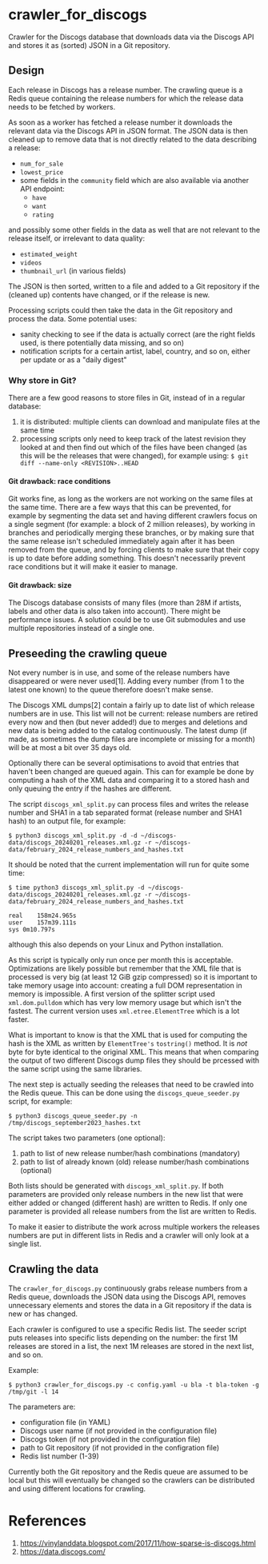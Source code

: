 # crawler_for_discogs

Crawler for the Discogs database that downloads data via the Discogs API and
stores it as (sorted) JSON in a Git repository.

## Design

Each release in Discogs has a release number. The crawling queue is a Redis
queue containing the release numbers for which the release data needs to be
fetched by workers.

As soon as a worker has fetched a release number it downloads the relevant
data via the Discogs API in JSON format. The JSON data is then cleaned up to
remove data that is not directly related to the data describing a release:

* `num_for_sale`
* `lowest_price`
* some fields in the `community` field which are also available via another
  API endpoint:
  * `have`
  * `want`
  * `rating`

and possibly some other fields in the data as well that are not relevant to
the release itself, or irrelevant to data quality:

* `estimated_weight`
* `videos`
* `thumbnail_url` (in various fields)

The JSON is then sorted, written to a file and added to a Git repository if the
(cleaned up) contents have changed, or if the release is new.

Processing scripts could then take the data in the Git repository and process
the data. Some potential uses:

* sanity checking to see if the data is actually correct (are the right fields
  used, is there potentially data missing, and so on)
* notification scripts for a certain artist, label, country, and so on, either
  per update or as a "daily digest"

### Why store in Git?

There are a few good reasons to store files in Git, instead of in a regular
database:

1. it is distributed: multiple clients can download and manipulate files at
   the same time
2. processing scripts only need to keep track of the latest revision they
   looked at and then find out which of the files have been changed (as this
   will be the releases that were changed), for example using:
   `$ git diff --name-only <REVISION>..HEAD`

#### Git drawback: race conditions

Git works fine, as long as the workers are not working on the same files at
the same time. There are a few ways that this can be prevented, for example by
segmenting the data set and having different crawlers focus on a single segment
(for example: a block of 2 million releases), by working in branches and
periodically merging these branches, or by making sure that the same release
isn't scheduled immediately again after it has been removed from the queue, and
by forcing clients to make sure that their copy is up to date before adding
something. This doesn't necessarily prevent race conditions but it will make
it easier to manage.

#### Git drawback: size

The Discogs database consists of many files (more than 28M if artists, labels
and other data is also taken into account). There might be performance issues.
A solution could be to use Git submodules and use multiple repositories instead
of a single one.

## Preseeding the crawling queue

Not every number is in use, and some of the release numbers have disappeared
or were never used[1]. Adding every number (from 1 to the latest one known) to
the queue therefore doesn't make sense.

The Discogs XML dumps[2] contain a fairly up to date list of which release
numbers are in use. This list will not be current: release numbers are retired
every now and then (but never added!) due to merges and deletions and new data
is being added to the catalog continuously. The latest dump (if made, as
sometimes the dump files are incomplete or missing for a month) will be at
most a bit over 35 days old.

Optionally there can be several optimisations to avoid that entries that
haven't been changed are queued again. This can for example be done by
computing a hash of the XML data and comparing it to a stored hash and only
queuing the entry if the hashes are different.

The script `discogs_xml_split.py` can process files and writes the release
number and SHA1 in a tab separated format (release number and SHA1 hash) to an
output file, for example:

```
$ python3 discogs_xml_split.py -d -d ~/discogs-data/discogs_20240201_releases.xml.gz -r ~/discogs-data/february_2024_release_numbers_and_hashes.txt
```

It should be noted that the current implementation will run for quite some
time:

```
$ time python3 discogs_xml_split.py -d ~/discogs-data/discogs_20240201_releases.xml.gz -r ~/discogs-data/february_2024_release_numbers_and_hashes.txt

real	158m24.965s
user	157m39.111s
sys	0m10.797s
```

although this also depends on your Linux and Python installation.

As this script is typically only run once per month this is acceptable.
Optimizations are likely possible but remember that the XML file that is
processed is very big (at least 12 GiB gzip compressed) so it is important to
take memory usage into account: creating a full DOM representation in memory is
impossible. A first version of the splitter script used `xml.dom.pulldom` which
has very low memory usage but which isn't the fastest. The current version
uses `xml.etree.ElementTree` which is a lot faster.

What is important to know is that the XML that is used for computing the hash
is the XML as written by `ElementTree's` `tostring()` method. It is *not* byte
for byte identical to the original XML. This means that when comparing the
output of two different Discogs dump files they should be prcessed with the
same script using the same libraries.

The next step is actually seeding the releases that need to be crawled into
the Redis queue. This can be done using the `discogs_queue_seeder.py` script,
for example:

```
$ python3 discogs_queue_seeder.py -n /tmp/discogs_september2023_hashes.txt
```

The script takes two parameters (one optional):

1. path to list of new release number/hash combinations (mandatory)
2. path to list of already known (old) release number/hash
   combinations (optional)

Both lists should be generated with `discogs_xml_split.py`. If both parameters
are provided only release numbers in the new list that were either added or
changed (different hash) are written to Redis. If only one parameter is
provided all release numbers from the list are written to Redis.

To make it easier to distribute the work across multiple workers the releases
numbers are put in different lists in Redis and a crawler will only look at
a single list.

## Crawling the data

The `crawler_for_discogs.py` continuously grabs release numbers from a Redis
queue, downloads the JSON data using the Discogs API, removes unnecessary
elements and stores the data in a Git repository if the data is new or has
changed.

Each crawler is configured to use a specific Redis list. The seeder script
puts releases into specific lists depending on the number: the first 1M
releases are stored in a list, the next 1M releases are stored in the next
list, and so on.

Example:

```
$ python3 crawler_for_discogs.py -c config.yaml -u bla -t bla-token -g /tmp/git -l 14
```

The parameters are:

* configuration file (in YAML)
* Discogs user name (if not provided in the configuration file)
* Discogs token (if not provided in the configuration file)
* path to Git repository (if not provided in the configration file)
* Redis list number (1-39)

Currently both the Git repository and the Redis queue are assumed to be local
but this will eventually be changed so the crawlers can be distributed and
using different locations for crawling.

# References

1. <https://vinylanddata.blogspot.com/2017/11/how-sparse-is-discogs.html>
2. <https://data.discogs.com/>
